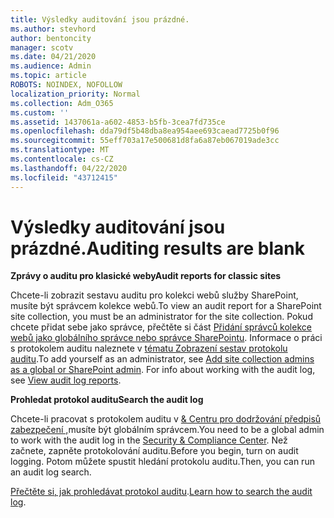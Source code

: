 ```yaml
---
title: Výsledky auditování jsou prázdné.
ms.author: stevhord
author: bentoncity
manager: scotv
ms.date: 04/21/2020
ms.audience: Admin
ms.topic: article
ROBOTS: NOINDEX, NOFOLLOW
localization_priority: Normal
ms.collection: Adm_O365
ms.custom: ''
ms.assetid: 1437061a-a602-4853-b5fb-3cea7fd735ce
ms.openlocfilehash: dda79df5b48dba8ea954aee693caead7725b0f96
ms.sourcegitcommit: 55eff703a17e500681d8fa6a87eb067019ade3cc
ms.translationtype: MT
ms.contentlocale: cs-CZ
ms.lasthandoff: 04/22/2020
ms.locfileid: "43712415"
---
```

# <a name="auditing-results-are-blank"></a><span data-ttu-id="cf954-102">Výsledky auditování jsou prázdné.</span><span class="sxs-lookup"><span data-stu-id="cf954-102">Auditing results are blank</span></span>

 <span data-ttu-id="cf954-103">**Zprávy o auditu pro klasické weby**</span><span class="sxs-lookup"><span data-stu-id="cf954-103">**Audit reports for classic sites**</span></span>
  
<span data-ttu-id="cf954-104">Chcete-li zobrazit sestavu auditu pro kolekci webů služby SharePoint, musíte být správcem kolekce webů.</span><span class="sxs-lookup"><span data-stu-id="cf954-104">To view an audit report for a SharePoint site collection, you must be an administrator for the site collection.</span></span> <span data-ttu-id="cf954-105">Pokud chcete přidat sebe jako správce, přečtěte si část [Přidání správců kolekce webů jako globálního správce nebo správce SharePointu](https://go.microsoft.com/fwlink/?linkid=869390). Informace o práci s protokolem auditu naleznete v [tématu Zobrazení sestav protokolu auditu](https://go.microsoft.com/fwlink/?linkid=395237).</span><span class="sxs-lookup"><span data-stu-id="cf954-105">To add yourself as an administrator, see [Add site collection admins as a global or SharePoint admin](https://go.microsoft.com/fwlink/?linkid=869390). For info about working with the audit log, see [View audit log reports](https://go.microsoft.com/fwlink/?linkid=395237).</span></span> 
  
 <span data-ttu-id="cf954-106">**Prohledat protokol auditu**</span><span class="sxs-lookup"><span data-stu-id="cf954-106">**Search the audit log**</span></span>
  
<span data-ttu-id="cf954-107">Chcete-li pracovat s protokolem auditu v [ &amp; Centru pro dodržování předpisů zabezpečení ,](https://protection.office.com)musíte být globálním správcem.</span><span class="sxs-lookup"><span data-stu-id="cf954-107">You need to be a global admin to work with the audit log in the [Security &amp; Compliance Center](https://protection.office.com).</span></span> <span data-ttu-id="cf954-108">Než začnete, zapněte protokolování auditu.</span><span class="sxs-lookup"><span data-stu-id="cf954-108">Before you begin, turn on audit logging.</span></span> <span data-ttu-id="cf954-109">Potom můžete spustit hledání protokolu auditu.</span><span class="sxs-lookup"><span data-stu-id="cf954-109">Then, you can run an audit log search.</span></span> 
  
<span data-ttu-id="cf954-110">[Přečtěte si, jak prohledávat protokol auditu](https://go.microsoft.com/fwlink/?linkid=708432).</span><span class="sxs-lookup"><span data-stu-id="cf954-110">[Learn how to search the audit log](https://go.microsoft.com/fwlink/?linkid=708432).</span></span>
  

